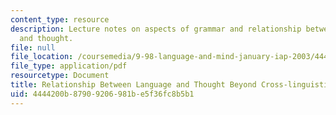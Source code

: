 ```yaml
---
content_type: resource
description: Lecture notes on aspects of grammar and relationship between language
  and thought.
file: null
file_location: /coursemedia/9-98-language-and-mind-january-iap-2003/4444200b87909206981be5f36fc8b5b1_lecture_note_4.pdf
file_type: application/pdf
resourcetype: Document
title: Relationship Between Language and Thought Beyond Cross-linguistic Differences
uid: 4444200b-8790-9206-981b-e5f36fc8b5b1
---
```

